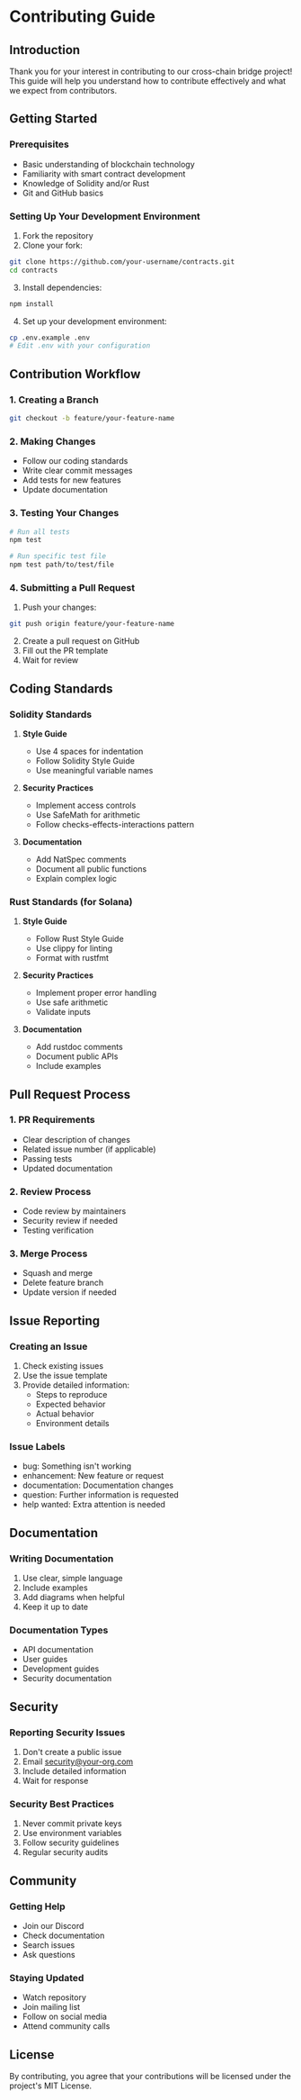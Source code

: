 # Contributing Guide

## Introduction
Thank you for your interest in contributing to our cross-chain bridge project! This guide will help you understand how to contribute effectively and what we expect from contributors.

## Getting Started

### Prerequisites
- Basic understanding of blockchain technology
- Familiarity with smart contract development
- Knowledge of Solidity and/or Rust
- Git and GitHub basics

### Setting Up Your Development Environment
1. Fork the repository
2. Clone your fork:
```bash
git clone https://github.com/your-username/contracts.git
cd contracts
```

3. Install dependencies:
```bash
npm install
```

4. Set up your development environment:
```bash
cp .env.example .env
# Edit .env with your configuration
```

## Contribution Workflow

### 1. Creating a Branch
```bash
git checkout -b feature/your-feature-name
```

### 2. Making Changes
- Follow our coding standards
- Write clear commit messages
- Add tests for new features
- Update documentation

### 3. Testing Your Changes
```bash
# Run all tests
npm test

# Run specific test file
npm test path/to/test/file
```

### 4. Submitting a Pull Request
1. Push your changes:
```bash
git push origin feature/your-feature-name
```

2. Create a pull request on GitHub
3. Fill out the PR template
4. Wait for review

## Coding Standards

### Solidity Standards
1. **Style Guide**
   - Use 4 spaces for indentation
   - Follow Solidity Style Guide
   - Use meaningful variable names

2. **Security Practices**
   - Implement access controls
   - Use SafeMath for arithmetic
   - Follow checks-effects-interactions pattern

3. **Documentation**
   - Add NatSpec comments
   - Document all public functions
   - Explain complex logic

### Rust Standards (for Solana)
1. **Style Guide**
   - Follow Rust Style Guide
   - Use clippy for linting
   - Format with rustfmt

2. **Security Practices**
   - Implement proper error handling
   - Use safe arithmetic
   - Validate inputs

3. **Documentation**
   - Add rustdoc comments
   - Document public APIs
   - Include examples

## Pull Request Process

### 1. PR Requirements
- Clear description of changes
- Related issue number (if applicable)
- Passing tests
- Updated documentation

### 2. Review Process
- Code review by maintainers
- Security review if needed
- Testing verification

### 3. Merge Process
- Squash and merge
- Delete feature branch
- Update version if needed

## Issue Reporting

### Creating an Issue
1. Check existing issues
2. Use the issue template
3. Provide detailed information:
   - Steps to reproduce
   - Expected behavior
   - Actual behavior
   - Environment details

### Issue Labels
- bug: Something isn't working
- enhancement: New feature or request
- documentation: Documentation changes
- question: Further information is requested
- help wanted: Extra attention is needed

## Documentation

### Writing Documentation
1. Use clear, simple language
2. Include examples
3. Add diagrams when helpful
4. Keep it up to date

### Documentation Types
- API documentation
- User guides
- Development guides
- Security documentation

## Security

### Reporting Security Issues
1. Don't create a public issue
2. Email security@your-org.com
3. Include detailed information
4. Wait for response

### Security Best Practices
1. Never commit private keys
2. Use environment variables
3. Follow security guidelines
4. Regular security audits

## Community

### Getting Help
- Join our Discord
- Check documentation
- Search issues
- Ask questions

### Staying Updated
- Watch repository
- Join mailing list
- Follow on social media
- Attend community calls

## License
By contributing, you agree that your contributions will be licensed under the project's MIT License. 